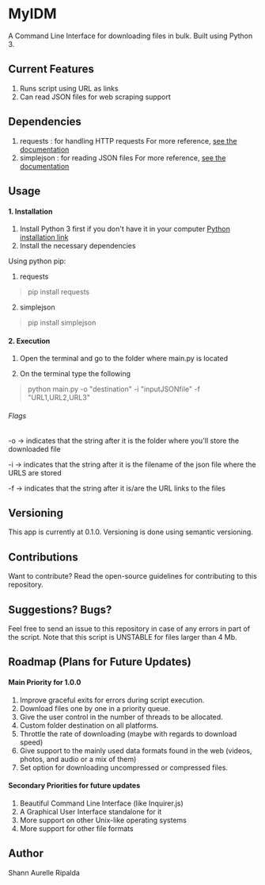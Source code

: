 # MyIDM 
A Command Line Interface for downloading files in bulk. Built using Python 3.

## Current Features
1. Runs script using URL as links
2. Can read JSON files for web scraping support

## Dependencies
1. requests : for handling HTTP requests
For more reference, [see the documentation](https://requests.readthedocs.io/en/master/)
2. simplejson : for reading JSON files
For more reference, [see the documentation](https://simplejson.readthedocs.io/en/latest/)

## Usage
#### 1. Installation

1. Install Python 3 first if you don't have it in your computer [Python installation link](https://www.python.org/downloads/)
2. Install the necessary dependencies

Using python pip:

1. requests
> pip install requests
2. simplejson
> pip install simplejson


#### 2. Execution
1. Open the terminal and go to the folder where main.py is located

2. On the terminal type the following
> python main.py -o "destination" -i "inputJSONfile" -f "URL1,URL2,URL3" 

###### Flags
-o -> indicates that the string after it is the folder where you'll store the downloaded file

-i -> indicates that the string after it is the filename of the json file where the URLS are stored

-f -> indicates that the string after it is/are the URL links to the files 

## Versioning
This app is currently at 0.1.0. Versioning is done using semantic versioning.

## Contributions
Want to contribute? Read the open-source guidelines for contributing to this repository.

## Suggestions? Bugs?
Feel free to send an issue to this repository in case of any errors in part of the script.
Note that this script is UNSTABLE for files larger than 4 Mb.

## Roadmap (Plans for Future Updates)
#### Main Priority for 1.0.0
1. Improve graceful exits for errors during script execution.
2. Download files one by one in a priority queue.
3. Give the user control in the number of threads to be allocated.
4. Custom folder destination on all platforms.
5. Throttle the rate of downloading (maybe with regards to download speed)
6. Give support to the mainly used data formats found in the web (videos, photos, and audio or a mix of them)
7. Set option for downloading uncompressed or compressed files.
#### Secondary Priorities for future updates
1. Beautiful Command Line Interface (like Inquirer.js)
2. A Graphical User Interface standalone for it 
3. More support on other Unix-like operating systems
4. More support for other file formats

## Author

Shann Aurelle Ripalda
